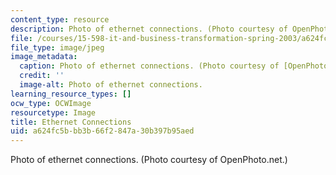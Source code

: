 ```yaml
---
content_type: resource
description: Photo of ethernet connections. (Photo courtesy of OpenPhoto.net.)
file: /courses/15-598-it-and-business-transformation-spring-2003/a624fc5bbb3b66f2847a30b397b95aed_15-598s03.jpg
file_type: image/jpeg
image_metadata:
  caption: Photo of ethernet connections. (Photo courtesy of [OpenPhoto.net](http://openphoto.net).)
  credit: ''
  image-alt: Photo of ethernet connections.
learning_resource_types: []
ocw_type: OCWImage
resourcetype: Image
title: Ethernet Connections
uid: a624fc5b-bb3b-66f2-847a-30b397b95aed
---
```

Photo of ethernet connections. (Photo courtesy of OpenPhoto.net.)

